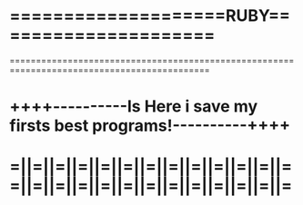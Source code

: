 # ====================RUBY=====================
============================================================================================
# ++++----------Is Here i save my firsts best programs!----------++++
#
# =||=||=||=||=||=||=||=||=||=||=||=||==||=||=||=||=||=||=||=||=||=||=||=||=

